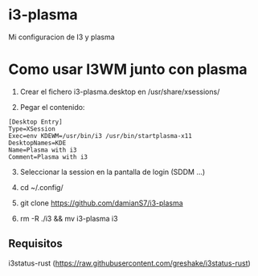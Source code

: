# i3-plasma
Mi configuracion de I3 y plasma

# Como usar I3WM junto con plasma
1. Crear el fichero i3-plasma.desktop en /usr/share/xsessions/

2. Pegar el contenido:
```
[Desktop Entry]
Type=XSession
Exec=env KDEWM=/usr/bin/i3 /usr/bin/startplasma-x11
DesktopNames=KDE
Name=Plasma with i3
Comment=Plasma with i3
```
3. Seleccionar la session en la pantalla de login (SDDM ...)

4. cd ~/.config/
5. git clone https://github.com/damianS7/i3-plasma
6. rm -R ./i3 && mv i3-plasma i3

## Requisitos
i3status-rust (https://raw.githubusercontent.com/greshake/i3status-rust)


